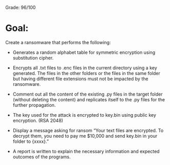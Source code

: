 Grade: 96/100

# Goal:
Create a ransomware that performs the following:
- Generates a random alphabet table for symmetric encryption using substitution cipher.
- Encrypts all .txt files to .enc files in the current directory using a key generated. The files in the other folders or the files in the same folder but having different file extensions must not be impacted by the ransomware.
- Comment out all the content of the existing .py files in the target folder (without deleting the content) and replicates itself to the .py files for the further propagation.
- The key used for the attack is encrypted to key.bin using public key encryption. (RSA 2048)
- Display a message asking for ransom “Your text files are encrypted. To decrypt them, you need to pay me $10,000 and send key.bin in your folder to {xxxx}.”


- A report is written to explain the necessary information and expected outcomes of the programs.
